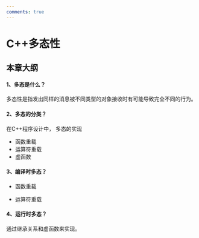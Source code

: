```yaml
---
comments: true
---
```


# C++多态性

## 本章大纲

#### 1、多态是什么？

多态性是指发出同样的消息被不同类型的对象接收时有可能导致完全不同的行为。

#### 2、多态的分类？

在C++程序设计中， 多态的实现

- 函数重载
- 运算符重载
- 虚函数

#### 3、编译时多态？

- 函数重载

- 运算符重载

#### 4、运行时多态？

通过继承关系和虚函数来实现。